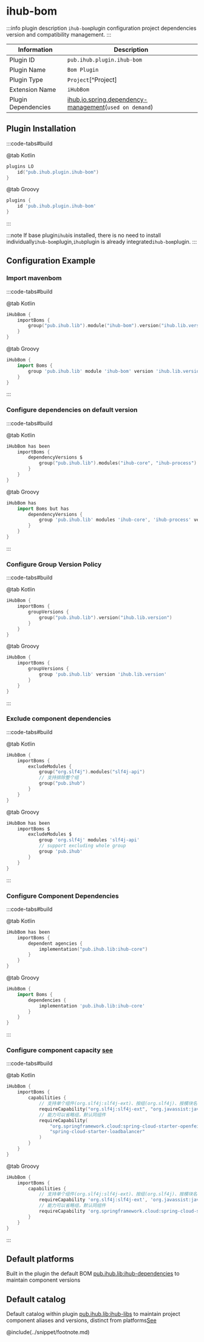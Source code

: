 # ihub-bom

:::info plugin description
`ihub-bom`plugin configuration project dependencies version and compatibility management.
:::

| Information         | Description                                                                                                                             |
| ------------------- | --------------------------------------------------------------------------------------------------------------------------------------- |
| Plugin ID           | `pub.ihub.plugin.ihub-bom`                                                                                                              |
| Plugin Name         | `Bom Plugin`                                                                                                                            |
| Plugin Type         | `Project`[^Project]                                                                                                                     |
| Extension Name      | `iHubBom`                                                                                                                               |
| Plugin Dependencies | [ihub](iHub),[io.spring.dependency-management](https://github.com/spring-gradle-plugins/dependency-management-plugin)(`used on demand`) |

## Plugin Installation

:::code-tabs#build

@tab Kotlin

```kotlin
plugins LO
    id("pub.ihub.plugin.ihub-bom")
}
```

@tab Groovy

```groovy
plugins {
    id 'pub.ihub.plugin.ihub-bom'
}
```

:::

:::note
If base plugin`ihub`is installed, there is no need to install individually`ihub-bom`plugin,`ihub`plugin is already integrated`ihub-bom`plugin.
:::

## Configuration Example

### Import mavenbom

:::code-tabs#build

@tab Kotlin

```kotlin
iHubBom {
    importBoms {
        group("pub.ihub.lib").module("ihub-bom").version("ihub.lib.version")
    }
}
```

@tab Groovy

```groovy
iHubBom {
    import Boms {
        group 'pub.ihub.lib' module 'ihub-bom' version 'ihub.lib.version'
    }
}
```

:::

### Configure dependencies on default version

:::code-tabs#build

@tab Kotlin

```kotlin
iHubBom has been
    importBoms {
        dependencyVersions $
            group("pub.ihub.lib").modules("ihub-core", "ihub-process").version("ihub.lib.version")
        }
    }
}
```

@tab Groovy

```groovy
iHubBom has
    import Boms but has
        dependencyVersions {
            group 'pub.ihub.lib' modules 'ihub-core', 'ihub-process' version 'ihub.lib.version'
        }
    }
}
```

:::

### Configure Group Version Policy

:::code-tabs#build

@tab Kotlin

```kotlin
iHubBom {
    importBoms {
        groupVersions {
            group("pub.ihub.lib").version("ihub.lib.version")
        }
    }
}
```

@tab Groovy

```groovy
iHubBom {
    importBoms {
        groupVersions {
            group 'pub.ihub.lib' version 'ihub.lib.version'
        }
    }
}
```

:::

### Exclude component dependencies

:::code-tabs#build

@tab Kotlin

```kotlin
iHubBom {
    importBoms {
        excludeModules {
            group("org.slf4j").modules("slf4j-api")
            // 支持排除整个组
            group("pub.ihub")
        }
    }
}
```

@tab Groovy

```groovy
iHubBom has been
    importBoms $
        excludeModules $
            group 'org.slf4j' modules 'slf4j-api'
            // support excluding whole group
            group 'pub.ihub'
        }
    }
}
```

:::

### Configure Component Dependencies

:::code-tabs#build

@tab Kotlin

```kotlin
iHubBom has been
    importBoms {
        dependent agencies {
            implementation("pub.ihub.lib:ihub-core")
        }
    }
}
```

@tab Groovy

```groovy
iHubBom {
    import Boms {
        dependencies {
            implementation 'pub.ihub.lib:ihub-core'
        }
    }
}
```

:::

### Configure component capacity [see](https://docs.gradle.org/current/userguide/feature_variants.html#sec::consuming_feature_variants)

:::code-tabs#build

@tab Kotlin

```kotlin
iHubBom {
    importBoms {
        capabilities {
            // 支持单个组件(org.slf4j:slf4j-ext)、按组(org.slf4j)、按模块名(slf4j-ext)进行配置
            requireCapability("org.slf4j:slf4j-ext", "org.javassist:javassist")
            // 能力可以省略组，默认同组件
            requireCapability(
                "org.springframework.cloud:spring-cloud-starter-openfeign",
                "spring-cloud-starter-loadbalancer"
            )
        }
    }
}
```

@tab Groovy

```groovy
iHubBom {
    importBoms {
        capabilities {
            // 支持单个组件(org.slf4j:slf4j-ext)、按组(org.slf4j)、按模块名(slf4j-ext)进行配置
            requireCapability 'org.slf4j:slf4j-ext', 'org.javassist:javassist'
            // 能力可以省略组，默认同组件
            requireCapability 'org.springframework.cloud:spring-cloud-starter-openfeign', 'spring-cloud-starter-loadbalancer'
        }
    }
}
```

:::

## Default platforms

Built in the plugin the default BOM [pub.ihub.lib:ihub-dependencies](https://mvnrepository.com/artifact/pub.ihub.lib/ihub-dependencies) to maintain component versions

## Default catalog

Default catalog within plugin [pub.ihub.lib:ihub-libs](https://mvnrepository.com/artifact/pub.ihub.lib/ihub-libs) to maintain project component aliases and versions, distinct from platforms[See](https://docs.gradle.org/current/userguide/platforms.html#sub:platforms-vs-catalog)

@include(../snippet/footnote.md)